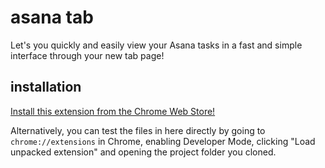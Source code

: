 # asana tab
Let's you quickly and easily view your Asana tasks in a fast and simple interface through your new tab page!



## installation
[Install this extension from the Chrome Web Store!](https://chrome.google.com/webstore/detail/pastel-tab/olbihpfkfhmeonjellidnieandnfaapd)

Alternatively, you can test the files in here directly by going to `chrome://extensions` in Chrome, enabling Developer Mode, clicking "Load unpacked extension" and opening the project folder you cloned.

